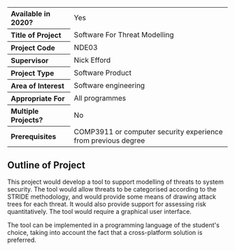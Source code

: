 <table>
<tr>
<th align="left">Available in 2020?</th>
<td>Yes</td>
</tr>
<tr>
<th align="left">Title of Project</th>
<td>Software For Threat Modelling</td>
</tr>
<tr>
<th align="left">Project Code</th>
<td>NDE03</td>
</tr>
<tr>
<th align="left">Supervisor</th>
<td>Nick Efford</td>
</tr>
<tr>
<th align="left">Project Type</th>
<td>Software Product</td>
</tr>
<tr>
<th align="left">Area of Interest</th>
<td>Software engineering</td>
</tr>
<tr>
<th align="left">Appropriate For</th>
<td>All programmes</td>
</tr>
<tr>
<th align="left">Multiple Projects?</th>
<td>No</td>
</tr>
<tr>
<th align="left">Prerequisites</th>
<td>COMP3911 or computer security experience from previous degree</td>
</tr>
</table>

## Outline of Project

This project would develop a tool to support modelling of threats
to system security.  The tool would allow threats to be categorised
according to the STRIDE methodology, and would provide some means
of drawing attack trees for each threat.  It would also provide
support for assessing risk quantitatively.  The tool would require
a graphical user interface.

The tool can be implemented in a programming language of the student's
choice, taking into account the fact that a cross-platform solution
is preferred.

